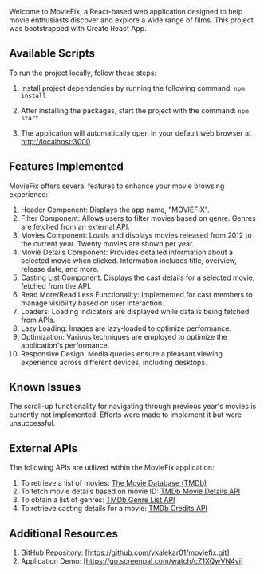 Welcome to MovieFix, a React-based web application designed to help movie enthusiasts discover and explore a wide range of films. This project was bootstrapped with Create React App.

## Available Scripts

To run the project locally, follow these steps:

1. Install project dependencies by running the following command:
   `npm install`

2. After installing the packages, start the project with the command:
   `npm start`

3. The application will automatically open in your default web browser at [http://localhost:3000](http://localhost:3000.)

## Features Implemented

MovieFix offers several features to enhance your movie browsing experience:

1. Header Component: Displays the app name, "MOVIEFIX".
2. Filter Component: Allows users to filter movies based on genre. Genres are fetched from an external API.
3. Movies Component: Loads and displays movies released from 2012 to the current year. Twenty movies are shown per year.
4. Movie Details Component: Provides detailed information about a selected movie when clicked. Information includes title, overview, release date, and more.
5. Casting List Component: Displays the cast details for a selected movie, fetched from the API.
6. Read More/Read Less Functionality: Implemented for cast members to manage visibility based on user interaction.
7. Loaders: Loading indicators are displayed while data is being fetched from APIs.
8. Lazy Loading: Images are lazy-loaded to optimize performance.
9. Optimization: Various techniques are employed to optimize the application's performance.
10. Responsive Design: Media queries ensure a pleasant viewing experience across different devices, including desktops.

## Known Issues

The scroll-up functionality for navigating through previous year's movies is currently not implemented. Efforts were made to implement it but were unsuccessful.

## External APIs

The following APIs are utilized within the MovieFix application:

1. To retrieve a list of movies: [The Movie Database (TMDb)](https://api.themoviedb.org/3/discover/movie)
2. To fetch movie details based on movie ID: [TMDb Movie Details API](https://api.themoviedb.org/3/movie/{movie_id})
3. To obtain a list of genres: [TMDb Genre List API](https://api.themoviedb.org/3/genre/movie/list)
4. To retrieve casting details for a movie: [TMDb Credits API](https://api.themoviedb.org/3/movie/{movie_id}/credits)

## Additional Resources

1. GitHub Repository: [https://github.com/vkalekar01/moviefix.git]
2. Application Demo: [https://go.screenpal.com/watch/cZ1XQwVN4vi]
